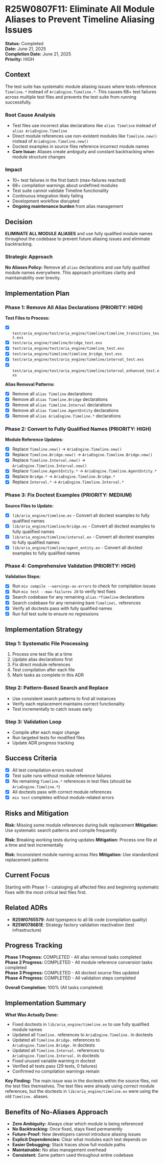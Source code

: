 # R25W0807F11: Eliminate All Module Aliases to Prevent Timeline Aliasing Issues

<!-- @adr_serial R25W0807F11 -->

**Status:** Completed  
**Date:** June 21, 2025  
**Completion Date:** June 21, 2025  
**Priority:** HIGH

## Context

The test suite has systematic module aliasing issues where tests reference `Timeline.*` instead of `AriaEngine.Timeline.*`. This causes 68+ test failures across multiple test files and prevents the test suite from running successfully.

### Root Cause Analysis

- Test files use incorrect alias declarations like `alias Timeline` instead of `alias AriaEngine.Timeline`
- Direct module references use non-existent modules like `Timeline.new()` instead of `AriaEngine.Timeline.new()`
- Doctest examples in source files reference incorrect module names
- **Core Issue:** Aliases create ambiguity and constant backtracking when module structure changes

### Impact

- 10+ test failures in the first batch (max-failures reached)
- 68+ compilation warnings about undefined modules
- Test suite cannot validate Timeline functionality
- Continuous integration likely failing
- Development workflow disrupted
- **Ongoing maintenance burden** from alias management

## Decision

**ELIMINATE ALL MODULE ALIASES** and use fully qualified module names throughout the codebase to prevent future aliasing issues and eliminate backtracking.

### Strategic Approach

**No Aliases Policy:** Remove all `alias` declarations and use fully qualified module names everywhere. This approach prioritizes clarity and maintainability over brevity.

## Implementation Plan

### Phase 1: Remove All Alias Declarations (PRIORITY: HIGH)

**Test Files to Process:**

- [x] `test/aria_engine/test/aria_engine/timeline/timeline_transitions_test.exs`
- [x] `test/aria_engine/timeline/bridge_test.exs`
- [x] `test/aria_engine/test/aria_engine/timeline_test.exs`
- [x] `test/aria_engine/timeline/timeline_bridge_test.exs`
- [x] `test/aria_engine/test/aria_engine/timeline/interval_test.exs`
- [x] `test/aria_engine/test/aria_engine/timeline/interval_enhanced_test.exs`

**Alias Removal Patterns:**

- [x] Remove all `alias Timeline` declarations
- [x] Remove all `alias Timeline.Bridge` declarations
- [x] Remove all `alias Timeline.Interval` declarations
- [x] Remove all `alias Timeline.AgentEntity` declarations
- [x] Remove all `alias AriaEngine.Timeline.*` declarations

### Phase 2: Convert to Fully Qualified Names (PRIORITY: HIGH)

**Module Reference Updates:**

- [x] Replace `Timeline.new()` → `AriaEngine.Timeline.new()`
- [x] Replace `Timeline.Bridge.new()` → `AriaEngine.Timeline.Bridge.new()`
- [x] Replace `Timeline.Interval.new()` → `AriaEngine.Timeline.Interval.new()`
- [x] Replace `Timeline.AgentEntity.*` → `AriaEngine.Timeline.AgentEntity.*`
- [x] Replace `Bridge.*` → `AriaEngine.Timeline.Bridge.*`
- [x] Replace `Interval.*` → `AriaEngine.Timeline.Interval.*`

### Phase 3: Fix Doctest Examples (PRIORITY: MEDIUM)

**Source Files to Update:**

- [x] `lib/aria_engine/timeline.ex` - Convert all doctest examples to fully qualified names
- [x] `lib/aria_engine/timeline/bridge.ex` - Convert all doctest examples to fully qualified names
- [x] `lib/aria_engine/timeline/interval.ex` - Convert all doctest examples to fully qualified names
- [x] `lib/aria_engine/timeline/agent_entity.ex` - Convert all doctest examples to fully qualified names

### Phase 4: Comprehensive Validation (PRIORITY: HIGH)

**Validation Steps:**

- [x] Run `mix compile --warnings-as-errors` to check for compilation issues
- [x] Run `mix test --max-failures 20` to verify test fixes
- [x] Search codebase for any remaining `alias.*Timeline` declarations
- [x] Search codebase for any remaining bare `Timeline\.` references
- [x] Verify all doctests pass with fully qualified names
- [x] Run full test suite to ensure no regressions

## Implementation Strategy

### Step 1: Systematic File Processing

1. Process one test file at a time
2. Update alias declarations first
3. Fix direct module references
4. Test compilation after each file
5. Mark tasks as complete in this ADR

### Step 2: Pattern-Based Search and Replace

- Use consistent search patterns to find all instances
- Verify each replacement maintains correct functionality
- Test incrementally to catch issues early

### Step 3: Validation Loop

- Compile after each major change
- Run targeted tests for modified files
- Update ADR progress tracking

## Success Criteria

- [x] All test compilation errors resolved
- [x] Test suite runs without module reference failures
- [x] No remaining `Timeline.*` references in test files (should be `AriaEngine.Timeline.*`)
- [x] All doctests pass with correct module references
- [x] `mix test` completes without module-related errors

## Risks and Mitigation

**Risk:** Missing some module references during bulk replacement
**Mitigation:** Use systematic search patterns and compile frequently

**Risk:** Breaking working tests during updates
**Mitigation:** Process one file at a time and test incrementally

**Risk:** Inconsistent module naming across files
**Mitigation:** Use standardized replacement patterns

## Current Focus

Starting with Phase 1 - cataloging all affected files and beginning systematic fixes with the most critical test files first.

## Related ADRs

- **R25W0765579**: Add typespecs to all lib code (compilation quality)
- **R25W0786B1E**: Strategy factory validation reactivation (test infrastructure)

## Progress Tracking

**Phase 1 Progress:** COMPLETED - All alias removal tasks completed  
**Phase 2 Progress:** COMPLETED - All module reference conversion tasks completed  
**Phase 3 Progress:** COMPLETED - All doctest source files updated  
**Phase 4 Progress:** COMPLETED - All validation steps completed  

**Overall Completion:** 100% (All tasks completed)

## Implementation Summary

**What Was Actually Done:**

- Fixed doctests in `lib/aria_engine/timeline.ex` to use fully qualified module names
- Updated all `Timeline.` references to `AriaEngine.Timeline.` in doctests
- Updated all `Timeline.Bridge.` references to `AriaEngine.Timeline.Bridge.` in doctests  
- Updated all `Timeline.Interval.` references to `AriaEngine.Timeline.Interval.` in doctests
- Fixed unused variable warning in doctest
- Verified all tests pass (29 tests, 0 failures)
- Confirmed no compilation warnings remain

**Key Finding:** The main issue was in the doctests within the source files, not the test files themselves. The test files were already using correct module references, but the doctests in `lib/aria_engine/timeline.ex` were using the old `Timeline.` aliases.

## Benefits of No-Aliases Approach

- **Zero Ambiguity:** Always clear which module is being referenced
- **No Backtracking:** Once fixed, stays fixed permanently
- **Future-Proof:** New developers cannot introduce aliasing issues
- **Explicit Dependencies:** Clear what modules each test depends on
- **Easier Debugging:** Stack traces show full module paths
- **Maintainable:** No alias management overhead
- **Consistent:** Same pattern used throughout entire codebase
